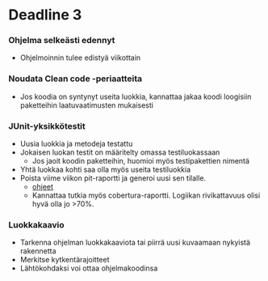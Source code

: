 ﻿# Deadline 3

### Ohjelma selkeästi edennyt

* Ohjelmoinnin tulee edistyä viikottain

### Noudata Clean code -periaatteita

* Jos koodia on syntynyt useita luokkia, kannattaa jakaa koodi loogisiin paketteihin laatuvaatimusten mukaisesti

### JUnit-yksikkötestit

* Uusia luokkia ja metodeja testattu
* Jokaisen luokan testit on määritelty omassa testiluokassaan
  * Jos jaoit koodin paketteihin, huomioi myös testipakettien nimentä
* Yhtä luokkaa kohti saa olla myös useita testiluokkia
* Poista viime viikon pit-raportti ja generoi uusi sen tilalle.
  * [ohjeet](Maven-Cobertura-ja-PIT.md#raportit)
  * Kannattaa tutkia myös cobertura-raportti. Logiikan rivikattavuus olisi hyvä olla jo >70%.

### Luokkakaavio
* Tarkenna ohjelman luokkakaaviota tai piirrä uusi kuvaamaan nykyistä rakennetta
* Merkitse kytkentärajoitteet
* Lähtökohdaksi voi ottaa ohjelmakoodinsa
